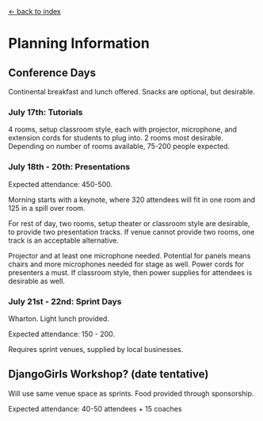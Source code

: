 [<- back to index](../README.md)

# Planning Information

## Conference Days

Continental breakfast and lunch offered. Snacks are optional, but desirable.

### July 17th: Tutorials

4 rooms, setup classroom style, each with projector, microphone, and extension cords for students to plug into. 2 rooms most desirable. Depending on number of rooms available, 75-200 people expected.

### July 18th - 20th: Presentations

Expected attendance: 450-500.

Morning starts with a keynote, where 320 attendees will fit in one room and 125 in a spill over room.

For rest of day, two rooms, setup theater or classroom style are desirable, to provide two presentation tracks. If venue cannot provide two rooms, one track is an acceptable alternative.

Projector and at least one microphone needed. Potential for panels means chairs and more microphones needed for stage as well. Power cords for presenters a must. If classroom style, then power supplies for attendees is desirable as well.

### July 21st - 22nd: Sprint Days

Wharton. Light lunch provided.

Expected attendance: 150 - 200.

Requires sprint venues, supplied by local businesses.

## DjangoGirls Workshop? (date tentative)

Will use same venue space as sprints. Food provided through sponsorship.

Expected attendance: 40-50 attendees + 15 coaches

